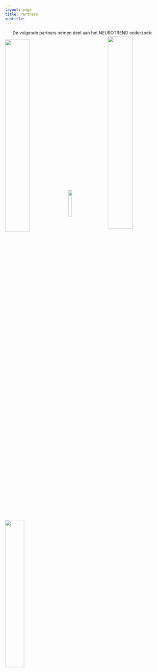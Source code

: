 ```yaml
---
layout: page
title: Partners
subtitle:
---
```


<div align = "center"> 
<p>
De volgende partners nemen deel aan het NEUROTREND onderzoek:
<br>
</p>
</div>


<img src="{{ 'img/tuelogo.png' | relative_url }}" align="center" style="width:40%" />
<img src="{{ 'img/philipslogo.png' | relative_url }}" align="center" style="width:15%" />
<img src="{{ 'img/kempenhaeghelogo.png' | relative_url }}" align="center"  style="position:relative; left:50px; top:-10px; width:40%" />
<img src="{{ 'img/eindhovenenginelogo.png' | relative_url }}" align="center" style="width:35%" />
